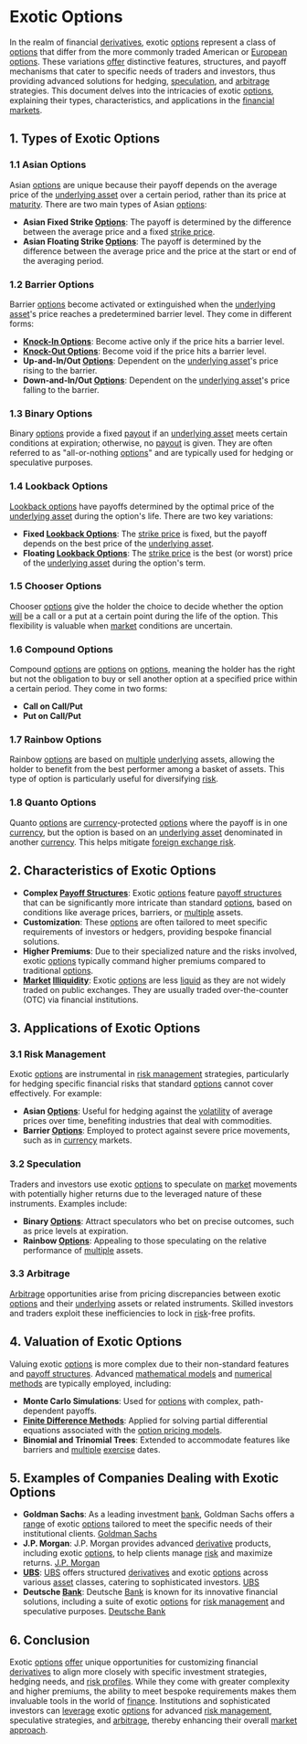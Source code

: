 # Exotic Options

In the realm of financial [derivatives](../d/derivatives.md), exotic [options](../o/options.md) represent a class of [options](../o/options.md) that differ from the more commonly traded American or [European options](../e/european_options.md). These variations [offer](../o/offer.md) distinctive features, structures, and payoff mechanisms that cater to specific needs of traders and investors, thus providing advanced solutions for hedging, [speculation](../s/speculation.md), and [arbitrage](../a/arbitrage.md) strategies. This document delves into the intricacies of exotic [options](../o/options.md), explaining their types, characteristics, and applications in the [financial markets](../f/financial_market.md).

## 1. Types of Exotic Options

### 1.1 Asian Options
Asian [options](../o/options.md) are unique because their payoff depends on the average price of the [underlying asset](../u/underlying_asset.md) over a certain period, rather than its price at [maturity](../m/maturity.md). There are two main types of Asian [options](../o/options.md):
- **Asian Fixed Strike [Options](../o/options.md)**: The payoff is determined by the difference between the average price and a fixed [strike price](../s/strike_price.md).
- **Asian Floating Strike [Options](../o/options.md)**: The payoff is determined by the difference between the average price and the price at the start or end of the averaging period.

### 1.2 Barrier Options
Barrier [options](../o/options.md) become activated or extinguished when the [underlying asset](../u/underlying_asset.md)'s price reaches a predetermined barrier level. They come in different forms:
- **[Knock-In Options](../k/knock-in_options.md)**: Become active only if the price hits a barrier level.
- **[Knock-Out Options](../k/knock-out_options.md)**: Become void if the price hits a barrier level.
- **Up-and-In/Out [Options](../o/options.md)**: Dependent on the [underlying asset](../u/underlying_asset.md)'s price rising to the barrier.
- **Down-and-In/Out [Options](../o/options.md)**: Dependent on the [underlying asset](../u/underlying_asset.md)'s price falling to the barrier.

### 1.3 Binary Options
Binary [options](../o/options.md) provide a fixed [payout](../p/payout.md) if an [underlying asset](../u/underlying_asset.md) meets certain conditions at expiration; otherwise, no [payout](../p/payout.md) is given. They are often referred to as "all-or-nothing [options](../o/options.md)" and are typically used for hedging or speculative purposes.

### 1.4 Lookback Options
[Lookback options](../l/lookback_options.md) have payoffs determined by the optimal price of the [underlying asset](../u/underlying_asset.md) during the option's life. There are two key variations:
- **Fixed [Lookback Options](../l/lookback_options.md)**: The [strike price](../s/strike_price.md) is fixed, but the payoff depends on the best price of the [underlying asset](../u/underlying_asset.md).
- **Floating [Lookback Options](../l/lookback_options.md)**: The [strike price](../s/strike_price.md) is the best (or worst) price of the [underlying asset](../u/underlying_asset.md) during the option's term.

### 1.5 Chooser Options
Chooser [options](../o/options.md) give the holder the choice to decide whether the option [will](../w/will.md) be a call or a put at a certain point during the life of the option. This flexibility is valuable when [market](../m/market.md) conditions are uncertain.

### 1.6 Compound Options
Compound [options](../o/options.md) are [options](../o/options.md) on [options](../o/options.md), meaning the holder has the right but not the obligation to buy or sell another option at a specified price within a certain period. They come in two forms:
- **Call on Call/Put**
- **Put on Call/Put**

### 1.7 Rainbow Options
Rainbow [options](../o/options.md) are based on [multiple](../m/multiple.md) [underlying](../u/underlying.md) assets, allowing the holder to benefit from the best performer among a basket of assets. This type of option is particularly useful for diversifying [risk](../r/risk.md).

### 1.8 Quanto Options
Quanto [options](../o/options.md) are [currency](../c/currency.md)-protected [options](../o/options.md) where the payoff is in one [currency](../c/currency.md), but the option is based on an [underlying asset](../u/underlying_asset.md) denominated in another [currency](../c/currency.md). This helps mitigate [foreign exchange risk](../f/foreign_exchange_risk.md).

## 2. Characteristics of Exotic Options

- **Complex [Payoff Structures](../p/payoff_structures.md)**: Exotic [options](../o/options.md) feature [payoff structures](../p/payoff_structures.md) that can be significantly more intricate than standard [options](../o/options.md), based on conditions like average prices, barriers, or [multiple](../m/multiple.md) assets.
- **Customization**: These [options](../o/options.md) are often tailored to meet specific requirements of investors or hedgers, providing bespoke financial solutions.
- **Higher Premiums**: Due to their specialized nature and the risks involved, exotic [options](../o/options.md) typically command higher premiums compared to traditional [options](../o/options.md).
- **[Market](../m/market.md) [Illiquidity](../i/illiquid.md)**: Exotic [options](../o/options.md) are less [liquid](../l/liquid.md) as they are not widely traded on public exchanges. They are usually traded over-the-counter (OTC) via financial institutions.

## 3. Applications of Exotic Options

### 3.1 Risk Management
Exotic [options](../o/options.md) are instrumental in [risk management](../r/risk_management.md) strategies, particularly for hedging specific financial risks that standard [options](../o/options.md) cannot cover effectively. For example:
- **Asian [Options](../o/options.md)**: Useful for hedging against the [volatility](../v/volatility.md) of average prices over time, benefiting industries that deal with commodities.
- **Barrier [Options](../o/options.md)**: Employed to protect against severe price movements, such as in [currency](../c/currency.md) markets.

### 3.2 Speculation
Traders and investors use exotic [options](../o/options.md) to speculate on [market](../m/market.md) movements with potentially higher returns due to the leveraged nature of these instruments. Examples include:
- **Binary [Options](../o/options.md)**: Attract speculators who bet on precise outcomes, such as price levels at expiration.
- **Rainbow [Options](../o/options.md)**: Appealing to those speculating on the relative performance of [multiple](../m/multiple.md) assets.

### 3.3 Arbitrage
[Arbitrage](../a/arbitrage.md) opportunities arise from pricing discrepancies between exotic [options](../o/options.md) and their [underlying](../u/underlying.md) assets or related instruments. Skilled investors and traders exploit these inefficiencies to lock in [risk](../r/risk.md)-free profits.

## 4. Valuation of Exotic Options

Valuing exotic [options](../o/options.md) is more complex due to their non-standard features and [payoff structures](../p/payoff_structures.md). Advanced [mathematical models](../m/mathematical_models_in_trading.md) and [numerical methods](../n/numerical_methods_in_trading.md) are typically employed, including:
- **Monte Carlo Simulations**: Used for [options](../o/options.md) with complex, path-dependent payoffs.
- **[Finite Difference Methods](../f/finite_difference_methods.md)**: Applied for solving partial differential equations associated with the [option pricing models](../o/option_pricing_models.md).
- **Binomial and Trinomial Trees**: Extended to accommodate features like barriers and [multiple](../m/multiple.md) [exercise](../e/exercise.md) dates.

## 5. Examples of Companies Dealing with Exotic Options

- **Goldman Sachs**: As a leading investment [bank](../b/bank.md), Goldman Sachs offers a [range](../r/range.md) of exotic [options](../o/options.md) tailored to meet the specific needs of their institutional clients. [Goldman Sachs](https://www.goldmansachs.com/)
- **J.P. Morgan**: J.P. Morgan provides advanced [derivative](../d/derivative.md) products, including exotic [options](../o/options.md), to help clients manage [risk](../r/risk.md) and maximize returns. [J.P. Morgan](https://www.jpmorgan.com/)
- **[UBS](../u/ubs.md)**: [UBS](../u/ubs.md) offers structured [derivatives](../d/derivatives.md) and exotic [options](../o/options.md) across various [asset](../a/asset.md) classes, catering to sophisticated investors. [UBS](https://www.ubs.com/)
- **Deutsche [Bank](../b/bank.md)**: Deutsche [Bank](../b/bank.md) is known for its innovative financial solutions, including a suite of exotic [options](../o/options.md) for [risk management](../r/risk_management.md) and speculative purposes. [Deutsche Bank](https://www.db.com/)

## 6. Conclusion

Exotic [options](../o/options.md) [offer](../o/offer.md) unique opportunities for customizing financial [derivatives](../d/derivatives.md) to align more closely with specific investment strategies, hedging needs, and [risk profiles](../r/risk_profiles.md). While they come with greater complexity and higher premiums, the ability to meet bespoke requirements makes them invaluable tools in the world of [finance](../f/finance.md). Institutions and sophisticated investors can [leverage](../l/leverage.md) exotic [options](../o/options.md) for advanced [risk management](../r/risk_management.md), speculative strategies, and [arbitrage](../a/arbitrage.md), thereby enhancing their overall [market approach](../m/market_approach.md).

